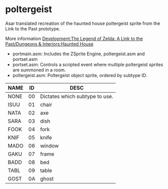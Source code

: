 # poltergeist

Asar translated recreation of the haunted house poltergeist sprite from the Link to the Past prototype.

More information [Development:The Legend of Zelda: A Link to the Past/Dungeons & Interiors:Haunted House](https://tcrf.net/Development:The_Legend_of_Zelda:_A_Link_to_the_Past/Dungeons_%26_Interiors#Haunted_House)

- portmain.asm: Includes the ZSprite Engine, poltergeist.asm and portset.asm
- portset.asm: Controls a scripted event where multiple poltergeist sprites are summoned in a room.
- poltergeist.asm: Poltergeist object sprite, ordered by subtype ID.

| NAME | ID | DESC |
| ---- | -- | ---- |
| NONE | 00 | Dictates which subtype to use. | 
| ISUU | 01 | chair | 
| NATA | 02 | axe | 
| SARA | 03 | dish | 
| FOOK | 04 | fork | 
| KNIF | 05 | knife | 
| MADO | 06 | window | 
| GAKU | 07 | frame | 
| BADD | 08 | bed | 
| TABL | 09 | table | 
| GOST | 0A | ghost | 

